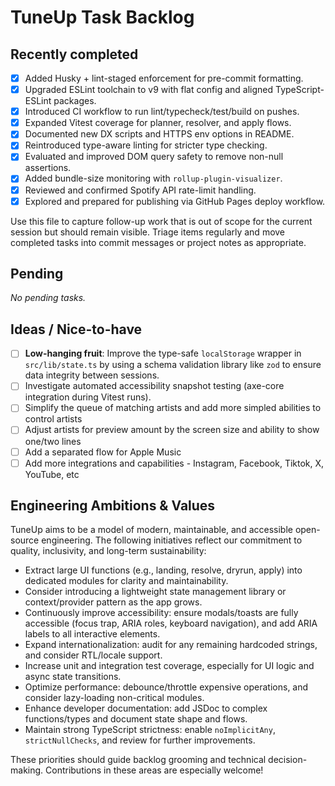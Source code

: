 # TuneUp Task Backlog

## Recently completed

- [x] Added Husky + lint-staged enforcement for pre-commit formatting.
- [x] Upgraded ESLint toolchain to v9 with flat config and aligned TypeScript-ESLint packages.
- [x] Introduced CI workflow to run lint/typecheck/test/build on pushes.
- [x] Expanded Vitest coverage for planner, resolver, and apply flows.
- [x] Documented new DX scripts and HTTPS env options in README.
- [x] Reintroduced type-aware linting for stricter type checking.
- [x] Evaluated and improved DOM query safety to remove non-null assertions.
- [x] Added bundle-size monitoring with `rollup-plugin-visualizer`.
- [x] Reviewed and confirmed Spotify API rate-limit handling.
- [x] Explored and prepared for publishing via GitHub Pages deploy workflow.

Use this file to capture follow-up work that is out of scope for the current session but should remain visible. Triage items regularly and move completed tasks into commit messages or project notes as appropriate.

## Pending

_No pending tasks._

## Ideas / Nice-to-have

- [ ] **Low-hanging fruit**: Improve the type-safe `localStorage` wrapper in `src/lib/state.ts` by using a schema validation library like `zod` to ensure data integrity between sessions.
- [ ] Investigate automated accessibility snapshot testing (axe-core integration during Vitest runs).
- [ ] Simplify the queue of matching artists and add more simpled abilities to control artists
- [ ] Adjust artists for preview amount by the screen size and ability to show one/two lines
- [ ] Add a separated flow for Apple Music
- [ ] Add more integrations and capabilities - Instagram, Facebook, Tiktok, X, YouTube, etc

## Engineering Ambitions & Values

TuneUp aims to be a model of modern, maintainable, and accessible open-source engineering. The following initiatives reflect our commitment to quality, inclusivity, and long-term sustainability:

- Extract large UI functions (e.g., landing, resolve, dryrun, apply) into dedicated modules for clarity and maintainability.
- Consider introducing a lightweight state management library or context/provider pattern as the app grows.
- Continuously improve accessibility: ensure modals/toasts are fully accessible (focus trap, ARIA roles, keyboard navigation), and add ARIA labels to all interactive elements.
- Expand internationalization: audit for any remaining hardcoded strings, and consider RTL/locale support.
- Increase unit and integration test coverage, especially for UI logic and async state transitions.
- Optimize performance: debounce/throttle expensive operations, and consider lazy-loading non-critical modules.
- Enhance developer documentation: add JSDoc to complex functions/types and document state shape and flows.
- Maintain strong TypeScript strictness: enable `noImplicitAny`, `strictNullChecks`, and review for further improvements.

These priorities should guide backlog grooming and technical decision-making. Contributions in these areas are especially welcome!
